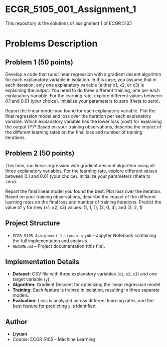 # ECGR_5105_001_Assignment_1
This repository is the solutions of assignment 1 of ECGR 5105

# Problems Description

## Problem 1 (50 points)

Develop a code that runs linear regression with a gradient decent algorithm for each explanatory variable in isolation. In this case, you assume that in each iteration, only one explanatory variable (either x1, x2, or x3) is explaining the output. You need to do three different training, one per each explanatory variable. For the learning rate, explore different values between 0.1 and 0.01 (your choice). Initialize your parameters to zero (theta to zero).

Report the linear model you found for each explanatory variable.
Plot the final regression model and loss over the iteration per each explanatory variable.
Which explanatory variable has the lower loss (cost) for explaining the output (Y)?
Based on your training observations, describe the impact of the different learning rates on the final loss and number of training iterations.

## Problem 2 (50 points)

This time, run linear regression with gradient descent algorithm using all three explanatory variables. For the learning rate, explore different values between 0.1 and 0.01 (your choice). Initialize your parameters (theta to zero).

Report the final linear model you found the best. 
Plot loss over the iteration.
Based on your training observations, describe the impact of the different learning rates on the final loss and number of training iterations.
Predict the value of y for new (x1, x2, x3) values: (1, 1, 1), (2, 0, 4), and (3, 2, 1)


## Project Structure
- `ECGR_5105_Assignment_1_Liyuan.ipynb` – Jupyter Notebook containing the full implementation and analysis.
- `README.md` – Project documentation (this file).


## Implementation Details
- **Dataset:** CSV file with three explanatory variables (`x1`, `x2`, `x3`) and one target variable (`y`).
- **Algorithm:** Gradient Descent for optimizing the linear regression model.
- **Training:** Each feature is trained in isolation, resulting in three separate models.
- **Evaluation:** Loss is analyzed across different learning rates, and the best feature for predicting `y` is identified.



## Author
- **Liyuan**
- Course: ECGR 5105 – Machine Learning
